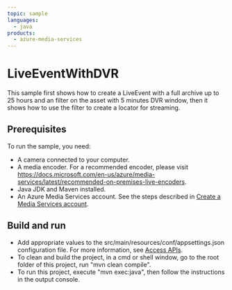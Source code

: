 ```yaml
---
topic: sample
languages:
  - java
products:
  - azure-media-services
---
```


# LiveEventWithDVR

This sample first shows how to create a LiveEvent with a full archive up to 25 hours and an filter on the asset with 5 minutes DVR window, then it shows how to use the filter to create a locator for streaming.

## Prerequisites

To run the sample, you need:

* A camera connected to your computer.
* A media encoder. For a recommended encoder, please visit https://docs.microsoft.com/en-us/azure/media-services/latest/recommended-on-premises-live-encoders.
* Java JDK and Maven installed.
* An Azure Media Services account. See the steps described in [Create a Media Services account](https://docs.microsoft.com/azure/media-services/latest/create-account-cli-quickstart).

## Build and run

* Add appropriate values to the src/main/resources/conf/appsettings.json configuration file. For more information, see [Access APIs](https://docs.microsoft.com/azure/media-services/latest/access-api-cli-how-to).
* To clean and build the project, in a cmd or shell window, go to the root folder of this project, run "mvn clean compile".
* To run this project, execute "mvn exec:java", then follow the instructions in the output console.
  
